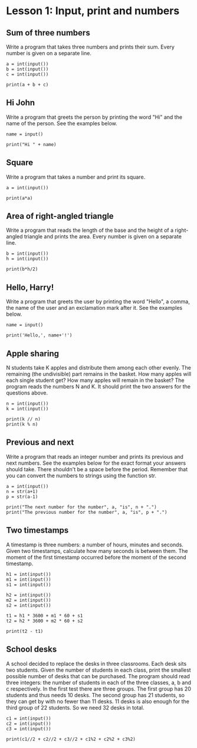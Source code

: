 # Lesson 1: Input, print and numbers

## Sum of three numbers
Write a program that takes three numbers and prints their sum. Every number is given on a separate line.
```
a = int(input())
b = int(input())
c = int(input())

print(a + b + c)
```

## Hi John
Write a program that greets the person by printing the word "Hi" and the name of the person. See the examples below.
```
name = input()

print("Hi " + name)
```

## Square
Write a program that takes a number and print its square.
```
a = int(input())

print(a*a)
```

## Area of right-angled triangle
Write a program that reads the length of the base and the height of a right-angled triangle and prints the area. Every number is given on a separate line.
```
b = int(input())
h = int(input())

print(b*h/2)
```

## Hello, Harry!
Write a program that greets the user by printing the word "Hello", a comma, the name of the user and an exclamation mark after it. See the examples below.
```
name = input()

print('Hello,', name+'!')
```

## Apple sharing
N students take K apples and distribute them among each other evenly. The remaining (the undivisible) part remains in the basket. How many apples will each single student get? How many apples will remain in the basket?
The program reads the numbers N and K. It should print the two answers for the questions above.
```
n = int(input())
k = int(input())

print(k // n)
print(k % n)
```

## Previous and next
Write a program that reads an integer number and prints its previous and next numbers. See the examples below for the exact format your answers should take. There shouldn't be a space before the period.
Remember that you can convert the numbers to strings using the function str.
```
a = int(input())
n = str(a+1)
p = str(a-1)

print("The next number for the number", a, "is", n + ".")
print("The previous number for the number", a, "is", p + ".")
```

## Two timestamps
A timestamp is three numbers: a number of hours, minutes and seconds. Given two timestamps, calculate how many seconds is between them. The moment of the first timestamp occurred before the moment of the second timestamp.
```
h1 = int(input())
m1 = int(input())
s1 = int(input())

h2 = int(input())
m2 = int(input())
s2 = int(input())

t1 = h1 * 3600 + m1 * 60 + s1
t2 = h2 * 3600 + m2 * 60 + s2

print(t2 - t1)
```

## School desks
A school decided to replace the desks in three classrooms. Each desk sits two students. Given the number of students in each class, print the smallest possible number of desks that can be purchased.
The program should read three integers: the number of students in each of the three classes, a, b and c respectively.
In the first test there are three groups. The first group has 20 students and thus needs 10 desks. The second group has 21 students, so they can get by with no fewer than 11 desks. 11 desks is also enough for the third group of 22 students. So we need 32 desks in total.

```
c1 = int(input())
c2 = int(input())
c3 = int(input())

print(c1//2 + c2//2 + c3//2 + c1%2 + c2%2 + c3%2)
```

